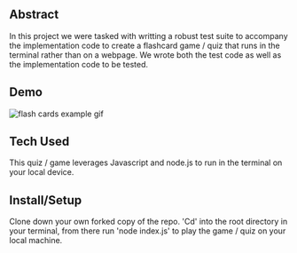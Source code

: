 ## Abstract
In this project we were tasked with writting a robust test suite to accompany the implementation code to create a flashcard game / quiz that runs in the terminal rather than on a webpage.  We wrote both the test code as well as the implementation code to be tested.

## Demo
![flash cards example gif](https://media.giphy.com/media/1zkb1q58eTiTH6D7wc/giphy.gif)

## Tech Used
This quiz / game leverages Javascript and node.js to run in the terminal on your local device. 

## Install/Setup
Clone down your own forked copy of the repo.  'Cd' into the root directory in your terminal, from there run 'node index.js' to play the game / quiz on your local machine. 
